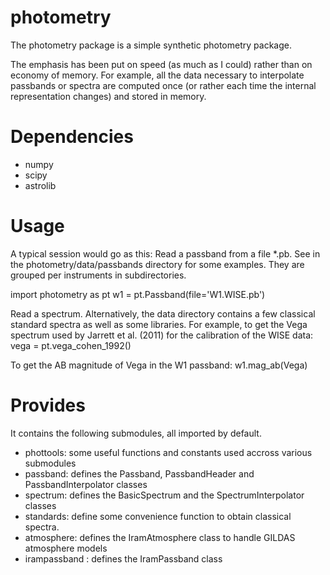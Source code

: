 # photometry

The photometry package is a simple synthetic photometry package.

The emphasis has been put on speed (as much as I could) rather than on economy
of memory. For example, all the data necessary to interpolate passbands or
spectra are computed once (or rather each time the internal representation
changes) and stored in memory.

# Dependencies
- numpy
- scipy
- astrolib

# Usage

A typical session would go as this:
Read a passband from a file *.pb. See in the photometry/data/passbands
directory for some examples. They are grouped per instruments in subdirectories. 

import photometry as pt
w1 = pt.Passband(file='W1.WISE.pb')

Read a spectrum. Alternatively, the data directory contains a few classical
standard spectra as well as some libraries.
For example, to get the Vega spectrum used by Jarrett et al. (2011) for the
calibration of the WISE data:
vega = pt.vega_cohen_1992()

To get the AB magnitude of Vega in the W1 passband:
w1.mag_ab(Vega)

# Provides

It contains the following submodules, all imported by default.
- phottools:      some useful functions and constants used accross various
                  submodules
- passband:       defines the Passband, PassbandHeader and PassbandInterpolator
                  classes
- spectrum:       defines the BasicSpectrum and the SpectrumInterpolator classes
- standards:      define some convenience function to obtain classical spectra.
- atmosphere:     defines the IramAtmosphere class to handle GILDAS atmosphere models
- irampassband :  defines the IramPassband class
